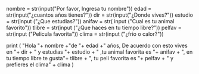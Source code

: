 nombre = str(input("Por favor, Ingresa tu nombre"))
edad = str(input("¿cuantos años tienes?"))
dir = str(input("¿Donde vives?"))
estudio =  str(input ("¿Que estudias?"))
anifav = str( input ("Cual es tu animal favorito"))
tlibre =  str(input ("¿Que haces en tu tiempo libre?"))
pelfav =  str(input ("Pelicula favorita"))
clima =  str(input ("¿frio o calor?"))



print ( "Hola "+ nombre +"de "+ edad +" años, De acuerdo con esto vives en "+ dir + " y estudias "+ estudio + " ,tu animal favorita es "+ anifav + ", en tu tiempo libre te gusta"+ tlibre + ", tu peli favorita es "+ pelfav + " y prefieres el clima" + clima )
